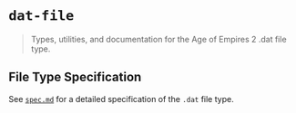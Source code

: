 # `dat-file`

> Types, utilities, and documentation for the Age of Empires 2 .dat file type.

## File Type Specification

See [`spec.md`](./spec.md) for a detailed specification of the `.dat` file type.
